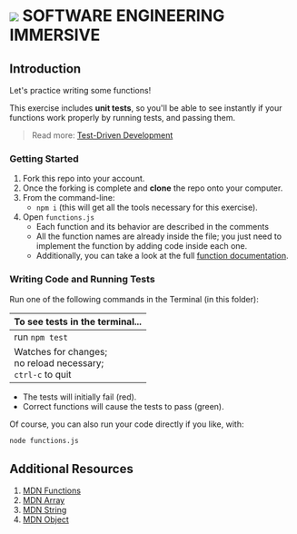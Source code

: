 # ![](https://ga-dash.s3.amazonaws.com/production/assets/logo-9f88ae6c9c3871690e33280fcf557f33.png)  SOFTWARE ENGINEERING IMMERSIVE


## Introduction


Let's practice writing some functions! 

This exercise includes **unit tests**, so you'll be able to see instantly if your functions work properly by running tests, and passing them.

> Read more: [Test-Driven Development](https://en.wikipedia.org/wiki/Test-driven_development)


### Getting Started

1. Fork this repo into your account.
1. Once the forking is complete and **clone** the repo onto your computer.
1. From the command-line:
    - `npm i` (this will get all the tools necessary for this exercise).
1. Open `functions.js`
    - Each function and its behavior are described in the comments
    - All the function names are already inside the file; you just need to implement the function by adding code inside each one.
    - Additionally, you can take a look at the full [function documentation].

### Writing Code and Running Tests


Run one of the following commands in the Terminal (in this folder):

|  To see tests in the terminal...|
|---|
| run `npm test`|
| Watches for changes; <br> no reload necessary; <br> `ctrl-c` to quit|

  - The tests will initially fail (red).
  - Correct functions will cause the tests to pass (green).


  Of course, you can also run your code directly if you like, with:
  ```bash
  node functions.js
  ```




## Additional Resources
1. [MDN Functions]
1. [MDN Array]
1. [MDN String]
1. [MDN Object]

[MDN Functions]: https://developer.mozilla.org/en-US/docs/Web/JavaScript/Guide/Functions
[MDN Array]: https://developer.mozilla.org/en-US/docs/Web/JavaScript/Reference/Global_ObjectsArray
[MDN String]: https://developer.mozilla.org/en-US/docs/Web/JavaScript/Reference/Global_ObjectsString
[MDN Object]: https://developer.mozilla.org/en-US/docs/Web/JavaScript/Reference/Global_Objects/Object
[function documentation]: docs.md
